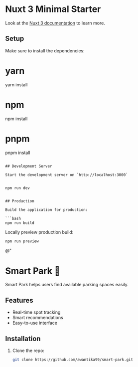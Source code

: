 
# Nuxt 3 Minimal Starter

Look at the [Nuxt 3 documentation](https://nuxt.com/docs/getting-started/introduction) to learn more.

## Setup

Make sure to install the dependencies:

# yarn
yarn install

# npm
npm install

# pnpm
pnpm install
```

## Development Server

Start the development server on `http://localhost:3000`


npm run dev


## Production

Build the application for production:

```bash
npm run build
```

Locally preview production build:

```bash
npm run preview
```


@"
# Smart Park 🚗

Smart Park helps users find available parking spaces easily.

## Features
- Real-time spot tracking
- Smart recommendations
- Easy-to-use interface

## Installation
1. Clone the repo:
   ```bash
   git clone https://github.com/awantika99/smart-park.git

